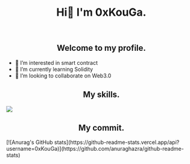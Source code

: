 <h1 align="center">Hi👋 I'm 0xKouGa.</h1>
&nbsp;
<h2 align="center">Welcome to my profile.</h3>

- 👀 I’m interested in smart contract
- 🌱 I’m currently learning Solidity
- 💞️ I’m looking to collaborate on Web3.0

<h2 align="center">My skills.</h2>
<img src="https://skillicons.dev/icons?i=ts,js,html,css,nodejs,vscode,solidity,ipfs,electron,react,materialui,git,github,bots,discord,twitter,ps&theme=light" />

<h2 align="center">My commit.</h2>
[![Anurag's GitHub stats](https://github-readme-stats.vercel.app/api?username=0xKouGa)](https://github.com/anuraghazra/github-readme-stats)
